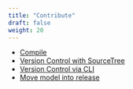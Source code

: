 ```yaml
---
title: "Contribute"
draft: false
weight: 20
---
```


* [Compile](/development/contribute/compile)
* [Version Control with SourceTree](/development/contribute/sourcetree)
* [Version Control via CLI](/development/contribute/cli)
* [Move model into release](/development/contribute/movemodeltorelease)